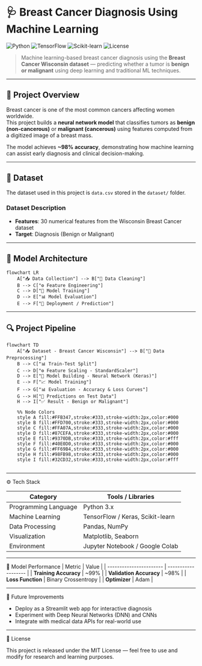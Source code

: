 # 🩺 Breast Cancer Diagnosis Using Machine Learning

![Python](https://img.shields.io/badge/Python-3.8+-blue?logo=python)
![TensorFlow](https://img.shields.io/badge/TensorFlow-2.x-orange?logo=tensorflow)
![Scikit-learn](https://img.shields.io/badge/Scikit--learn-ML-yellow?logo=scikit-learn)
![License](https://img.shields.io/badge/License-MIT-green)

> Machine learning-based breast cancer diagnosis using the **Breast Cancer Wisconsin dataset** — predicting whether a tumor is **benign or malignant** using deep learning and traditional ML techniques.

---

## 📘 Project Overview

Breast cancer is one of the most common cancers affecting women worldwide.  
This project builds a **neural network model** that classifies tumors as **benign (non-cancerous)** or **malignant (cancerous)** using features computed from a digitized image of a breast mass.

The model achieves **~98% accuracy**, demonstrating how machine learning can assist early diagnosis and clinical decision-making.

---
## 📂 Dataset

The dataset used in this project is `data.csv` stored in the `dataset/` folder.

### Dataset Description
- **Features**: 30 numerical features from the Wisconsin Breast Cancer dataset
- **Target**: Diagnosis (Benign or Malignant)

-----

## 🧠 Model Architecture

```mermaid
flowchart LR
    A["📥 Data Collection"] --> B["🧹 Data Cleaning"]
    B --> C["⚙️ Feature Engineering"]
    C --> D["🧠 Model Training"]
    D --> E["📊 Model Evaluation"]
    E --> F["🚀 Deployment / Prediction"]
```
-----

## 🔍 Project Pipeline

```mermaid
flowchart TD
    A["📥 Dataset - Breast Cancer Wisconsin"] --> B["🧹 Data Preprocessing"]
    B --> C["📊 Train-Test Split"]
    C --> D["⚙️ Feature Scaling - StandardScaler"]
    D --> E["🧠 Model Building - Neural Network (Keras)"]
    E --> F["📈 Model Training"]
    F --> G["📊 Evaluation - Accuracy & Loss Curves"]
    G --> H["🎯 Predictions on Test Data"]
    H --> I["✅ Result - Benign or Malignant"]

    %% Node Colors
    style A fill:#FFB347,stroke:#333,stroke-width:2px,color:#000
    style B fill:#FFD700,stroke:#333,stroke-width:2px,color:#000
    style C fill:#FFA07A,stroke:#333,stroke-width:2px,color:#000
    style D fill:#87CEFA,stroke:#333,stroke-width:2px,color:#000
    style E fill:#9370DB,stroke:#333,stroke-width:2px,color:#fff
    style F fill:#40E0D0,stroke:#333,stroke-width:2px,color:#000
    style G fill:#FF69B4,stroke:#333,stroke-width:2px,color:#000
    style H fill:#98FB98,stroke:#333,stroke-width:2px,color:#000
    style I fill:#32CD32,stroke:#333,stroke-width:2px,color:#fff


```
----
⚙️ Tech Stack

| Category             | Tools / Libraries                |
| -------------------- | -------------------------------- |
| Programming Language | Python 3.x                       |
| Machine Learning     | TensorFlow / Keras, Scikit-learn |
| Data Processing      | Pandas, NumPy                    |
| Visualization        | Matplotlib, Seaborn              |
| Environment          | Jupyter Notebook / Google Colab  |

----

🧩 Model Performance
| Metric                  | Value               |
| ----------------------- | ------------------- |
| **Training Accuracy**   | ~99%                |
| **Validation Accuracy** | ~98%                |
| **Loss Function**       | Binary Crossentropy |
| **Optimizer**           | Adam                |

-----

🚀 Future Improvements

- Deploy as a Streamlit web app for interactive diagnosis
- Experiment with Deep Neural Networks (DNN) and CNNs
- Integrate with medical data APIs for real-world use

---
📜 License

This project is released under the MIT License — feel free to use and modify for research and learning purposes.
